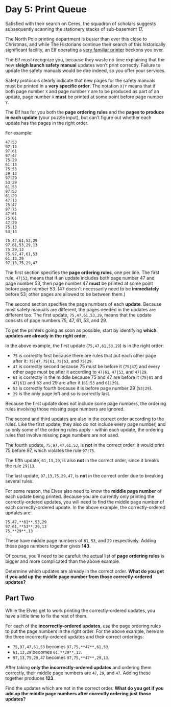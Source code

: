 # Day 5: Print Queue

Satisfied with their search on Ceres, the squadron of scholars suggests subsequently scanning the stationery stacks of
sub-basement 17.

The North Pole printing department is busier than ever this close to Christmas, and while The Historians continue their
search of this historically significant facility, an Elf operating a
[very familiar printer](https://adventofcode.com/2017/day/1) beckons you over.

The Elf must recognize you, because they waste no time explaining that the new **sleigh launch safety manual** updates
won't print correctly. Failure to update the safety manuals would be dire indeed, so you offer your services.

Safety protocols clearly indicate that new pages for the safety manuals must be printed in a **very specific order**.
The notation `X|Y` means that if both page number `X` and page number `Y` are to be produced as part of an update, page
number `X` **must** be printed at some point before page number `Y`.

The Elf has for you both the **page ordering rules** and the **pages to produce in each update** (your puzzle input),
but can't figure out whether each update has the pages in the right order.

For example:

```text
47|53
97|13
97|61
97|47
75|29
61|13
75|53
29|13
97|29
53|29
61|53
97|53
61|29
47|13
75|47
97|75
47|61
75|61
47|29
75|13
53|13

75,47,61,53,29
97,61,53,29,13
75,29,13
75,97,47,61,53
61,13,29
97,13,75,29,47
```

The first section specifies the **page ordering rules**, one per line. The first rule, `47|53`, means that if an update
includes both page number 47 and page number 53, then page number 47 **must** be printed at some point before page
number 53. (47 doesn't necessarily need to be **immediately** before 53; other pages are allowed to be between them.)

The second section specifies the page numbers of each **update**. Because most safety manuals are different, the pages
needed in the updates are different too. The first update, `75,47,61,53,29`, means that the update consists of page
numbers 75, 47, 61, 53, and 29.

To get the printers going as soon as possible, start by identifying **which updates are already in the right order**.

In the above example, the first update (`75,47,61,53,29`) is in the right order:

- `75` is correctly first because there are rules that put each other page after it: `75|47`, `75|61`, `75|53`, and
  `75|29`.
- `47` is correctly second because 75 must be before it (`75|47`) and every other page must be after it according to
  `47|61`, `47|53`, and `47|29`.
- `61` is correctly in the middle because 75 and 47 are before it (`75|61` and `47|61`) and 53 and 29 are after it
  (`61|53` and `61|29`).
- `53` is correctly fourth because it is before page number 29 (`53|29`).
- `29` is the only page left and so is correctly last.

Because the first update does not include some page numbers, the ordering rules involving those missing page numbers are
ignored.

The second and third updates are also in the correct order according to the rules. Like the first update, they also do
not include every page number, and so only some of the ordering rules apply - within each update, the ordering rules
that involve missing page numbers are not used.

The fourth update, `75,97,47,61,53`, is **not** in the correct order: it would print 75 before 97, which violates the
rule `97|75`.

The fifth update, `61,13,29`, is also **not** in the correct order, since it breaks the rule `29|13`.

The last update, `97,13,75,29,47`, is **not** in the correct order due to breaking several rules.

For some reason, the Elves also need to know the **middle page number** of each update being printed. Because you are
currently only printing the correctly-ordered updates, you will need to find the middle page number of each
correctly-ordered update. In the above example, the correctly-ordered updates are:

```text
75,47,**61**,53,29
97,61,**53**,29,13
75,**29**,13
```

These have middle page numbers of `61`, `53`, and `29` respectively. Adding these page numbers together gives **143**.

Of course, you'll need to be careful: the actual list of **page ordering rules** is bigger and more complicated than the
above example.

Determine which updates are already in the correct order.
**What do you get if you add up the middle page number from those correctly-ordered updates?**

## Part Two

While the Elves get to work printing the correctly-ordered updates, you have a little time to fix the rest of them.

For each of the **incorrectly-ordered updates**, use the page ordering rules to put the page numbers in the right order.
For the above example, here are the three incorrectly-ordered updates and their correct orderings:

- `75,97,47,61,53` becomes `97,75,**47**,61,53`.
- `61,13,29` becomes `61,**29**,13`.
- `97,13,75,29,47` becomes `97,75,**47**,29,13`.

After taking **only the incorrectly-ordered updates** and ordering them correctly, their middle page numbers are `47`,
`29`, and `47`. Adding these together produces **123**.

Find the updates which are not in the correct order.
**What do you get if you add up the middle page numbers after correctly ordering just those updates?**
